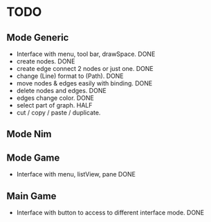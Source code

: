 # TODO

## Mode Generic

- Interface with menu, tool bar, drawSpace. DONE
- create nodes. DONE
- create edge connect 2 nodes or just one. DONE
- change (Line) format to (Path). DONE
- move nodes & edges easily with binding. DONE
- delete nodes and edges. DONE
- edges change color. DONE
- select part of graph. HALF
- cut / copy / paste / duplicate.

## Mode Nim



## Mode Game

- Interface with menu, listView, pane DONE


## Main Game

- Interface with button to access to different interface mode. DONE


